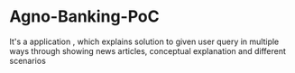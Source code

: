 # Agno-Banking-PoC
It's a application , which explains solution to given user query in multiple ways through showing news articles, conceptual explanation and different scenarios
